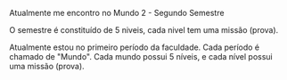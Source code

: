 Atualmente me encontro no Mundo 2 - Segundo Semestre

O semestre é constituído de 5 niveis, cada nivel tem uma missão (prova).


Atualmente estou no primeiro período da faculdade. Cada período é chamado de "Mundo". Cada mundo possui 5 níveis, e cada nível possui uma missão (prova).
